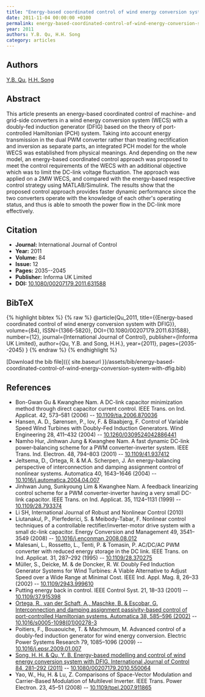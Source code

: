 ```yaml
---
title: "Energy-based coordinated control of wind energy conversion system with DFIG"
date: 2011-11-04 00:00:00 +0100
permalink: energy-based-coordinated-control-of-wind-energy-conversion-system-with-dfig
year: 2011
authors: Y.B. Qu, H.H. Song
category: articles
---
```

 
## Authors
[Y.B. Qu](authors/yanbin-qu), [H.H. Song](authors/huihui-song)
 
## Abstract
This article presents an energy-based coordinated control of machine- and grid-side converters in a wind energy conversion system (WECS) with a doubly-fed induction generator (DFIG) based on the theory of port-controlled Hamiltonian (PCH) system. Taking into account energy transmission in the dual PWM converter rather than treating rectification and inversion as separate parts, an integrated PCH model for the whole WECS was established from physical meanings. And depending on the new model, an energy-based coordinated control approach was proposed to meet the control requirements of the WECS with an additional objective which was to limit the DC-link voltage fluctuation. The approach was applied on a 2MW WECS, and compared with the energy-based respective control strategy using MATLAB/Simulink. The results show that the proposed control approach provides faster dynamic performance since the two converters operate with the knowledge of each other's operating status, and thus is able to smooth the power flow in the DC-link more effectively.
 
## Citation
- **Journal:** International Journal of Control
- **Year:** 2011
- **Volume:** 84
- **Issue:** 12
- **Pages:** 2035--2045
- **Publisher:** Informa UK Limited
- **DOI:** [10.1080/00207179.2011.631588](https://doi.org/10.1080/00207179.2011.631588)
 
## BibTeX
{% highlight bibtex %}
{% raw %}
@article{Qu_2011,
  title={{Energy-based coordinated control of wind energy conversion system with DFIG}},
  volume={84},
  ISSN={1366-5820},
  DOI={10.1080/00207179.2011.631588},
  number={12},
  journal={International Journal of Control},
  publisher={Informa UK Limited},
  author={Qu, Y.B. and Song, H.H.},
  year={2011},
  pages={2035--2045}
}
{% endraw %}
{% endhighlight %}
 
[Download the bib file]({{ site.baseurl }}/assets/bib/energy-based-coordinated-control-of-wind-energy-conversion-system-with-dfig.bib)
 
## References
- Bon-Gwan Gu & Kwanghee Nam. A DC-link capacitor minimization method through direct capacitor current control. IEEE Trans. on Ind. Applicat. 42, 573–581 (2006) -- [10.1109/tia.2006.870036](https://doi.org/10.1109/tia.2006.870036)
- Hansen, A. D., Sørensen, P., Iov, F. & Blaabjerg, F. Control of Variable Speed Wind Turbines with Doubly-Fed Induction Generators. Wind Engineering 28, 411–432 (2004) -- [10.1260/0309524042886441](https://doi.org/10.1260/0309524042886441)
- Namho Hur, Jinhwan Jung & Kwanghee Nam. A fast dynamic DC-link power-balancing scheme for a PWM converter-inverter system. IEEE Trans. Ind. Electron. 48, 794–803 (2001) -- [10.1109/41.937412](https://doi.org/10.1109/41.937412)
- Jeltsema, D., Ortega, R. & M.A. Scherpen, J. An energy-balancing perspective of interconnection and damping assignment control of nonlinear systems. Automatica 40, 1643–1646 (2004) -- [10.1016/j.automatica.2004.04.007](https://doi.org/10.1016/j.automatica.2004.04.007)
- Jinhwan Jung, Sunkyoung Lim & Kwanghee Nam. A feedback linearizing control scheme for a PWM converter-inverter having a very small DC-link capacitor. IEEE Trans. on Ind. Applicat. 35, 1124–1131 (1999) -- [10.1109/28.793374](https://doi.org/10.1109/28.793374)
- Li SH, International Journal of Robust and Nonlinear Control (2010)
- Liutanakul, P., Pierfederici, S. & Meibody-Tabar, F. Nonlinear control techniques of a controllable rectifier/inverter-motor drive system with a small dc-link capacitor. Energy Conversion and Management 49, 3541–3549 (2008) -- [10.1016/j.enconman.2008.08.012](https://doi.org/10.1016/j.enconman.2008.08.012)
- Malesani, L., Rossetto, L., Tenti, P. & Tomasin, P. AC/DC/AC PWM converter with reduced energy storage in the DC link. IEEE Trans. on Ind. Applicat. 31, 287–292 (1995) -- [10.1109/28.370275](https://doi.org/10.1109/28.370275)
- Müller, S., Deicke, M. & de Doncker, R. W. Doubly Fed Induction Generator Systems for Wind Turbines: A Viable Alternative to Adjust Speed over a Wide Range at Minimal Cost. IEEE Ind. Appl. Mag. 8, 26–33 (2002) -- [10.1109/2943.999610](https://doi.org/10.1109/2943.999610)
- Putting energy back in control. IEEE Control Syst. 21, 18–33 (2001) -- [10.1109/37.915398](https://doi.org/10.1109/37.915398)
- [Ortega, R., van der Schaft, A., Maschke, B. & Escobar, G. Interconnection and damping assignment passivity-based control of port-controlled Hamiltonian systems. Automatica 38, 585–596 (2002)](interconnection-and-damping-assignment-passivity-based-control-of-port-controlled-hamiltonian-systems) -- [10.1016/s0005-1098(01)00278-3](https://doi.org/10.1016/s0005-1098(01)00278-3)
- Poitiers, F., Bouaouiche, T. & Machmoum, M. Advanced control of a doubly-fed induction generator for wind energy conversion. Electric Power Systems Research 79, 1085–1096 (2009) -- [10.1016/j.epsr.2009.01.007](https://doi.org/10.1016/j.epsr.2009.01.007)
- [Song, H. H. & Qu, Y. B. Energy-based modelling and control of wind energy conversion system with DFIG. International Journal of Control 84, 281–292 (2011)](energy-based-modelling-and-control-of-wind-energy-conversion-system-with-dfig) -- [10.1080/00207179.2010.550064](https://doi.org/10.1080/00207179.2010.550064)
- Yao, W., Hu, H. & Lu, Z. Comparisons of Space-Vector Modulation and Carrier-Based Modulation of Multilevel Inverter. IEEE Trans. Power Electron. 23, 45–51 (2008) -- [10.1109/tpel.2007.911865](https://doi.org/10.1109/tpel.2007.911865)

